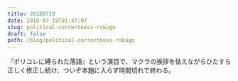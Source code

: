 ```yaml
---
title: 20180719
date: 2018-07-19T01:47:07
slug: political-correctness-rakugo
draft: false
path: /blog/political-correctness-rakugo
---
```


『ポリコレに縛られた落語』という演目で、マクラの挨拶を怯えながらひたすら正しく修正し続け、ついぞ本題に入らず時間切れで終わる。